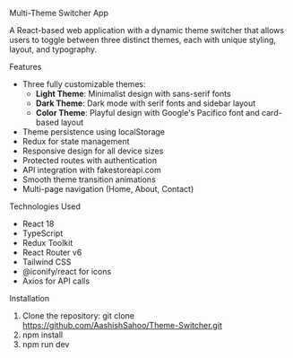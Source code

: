 Multi-Theme Switcher App

A React-based web application with a dynamic theme switcher that allows users to toggle between three distinct themes, each with unique styling, layout, and typography.

Features

- Three fully customizable themes:
  - **Light Theme**: Minimalist design with sans-serif fonts
  - **Dark Theme**: Dark mode with serif fonts and sidebar layout
  - **Color Theme**: Playful design with Google's Pacifico font and card-based layout
- Theme persistence using localStorage
- Redux for state management
- Responsive design for all device sizes
- Protected routes with authentication
- API integration with fakestoreapi.com
- Smooth theme transition animations
- Multi-page navigation (Home, About, Contact)

Technologies Used

- React 18
- TypeScript
- Redux Toolkit
- React Router v6
- Tailwind CSS
- @iconify/react for icons
- Axios for API calls

Installation

1. Clone the repository:
   git clone https://github.com/AashishSahoo/Theme-Switcher.git
2. npm install
3. npm run dev

   
